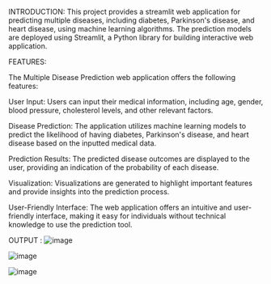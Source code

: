 INTRODUCTION:
             This project provides a streamlit web application for predicting multiple diseases, including diabetes, Parkinson's disease, and heart disease, using machine learning algorithms. The prediction models are deployed using Streamlit, a Python library for building interactive web application.

FEATURES:

The Multiple Disease Prediction web application offers the following features:

User Input: Users can input their medical information, including age, gender, blood pressure, cholesterol levels, and other relevant factors.

Disease Prediction: The application utilizes machine learning models to predict the likelihood of having diabetes, Parkinson's disease, and heart disease based on the inputted medical data.

Prediction Results: The predicted disease outcomes are displayed to the user, providing an indication of the probability of each disease.

Visualization: Visualizations are generated to highlight important features and provide insights into the prediction process.

User-Friendly Interface: The web application offers an intuitive and user-friendly interface, making it easy for individuals without technical knowledge to use the prediction tool.

OUTPUT :
![image](https://github.com/sanjana2003/Disease-prediction-system/assets/69148067/d252d65d-e1db-4902-b93b-fc42bfcb642c)

![image](https://github.com/sanjana2003/Disease-prediction-system/assets/69148067/869aacc2-0c12-4517-b2a6-8a82455a4604)

![image](https://github.com/sanjana2003/Disease-prediction-system/assets/69148067/084c271b-0c13-49bd-a443-1e0b45d577a6)







